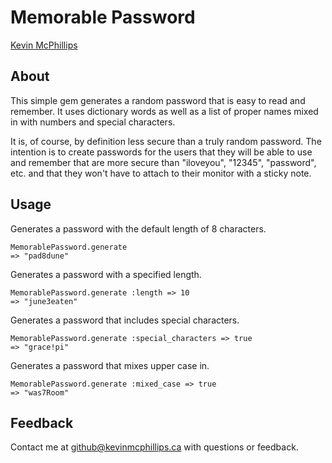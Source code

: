 # Memorable Password

[Kevin McPhillips](mailto:github@kevinmcphillips.ca)


## About

This simple gem generates a random password that is easy to read and remember. It uses dictionary words as well as a list of proper names mixed in with numbers and special characters.

It is, of course, by definition less secure than a truly random password. The intention is to create passwords for the users that they will be able to use and remember that are more secure than "iloveyou", "12345", "password", etc. and that they won't have to attach to their monitor with a sticky note.


## Usage

Generates a password with the default length of 8 characters.

    MemorablePassword.generate
    => "pad8dune"

Generates a password with a specified length.

    MemorablePassword.generate :length => 10
    => "june3eaten"

Generates a password that includes special characters.

    MemorablePassword.generate :special_characters => true
    => "grace!pi"

Generates a password that mixes upper case in.

    MemorablePassword.generate :mixed_case => true
    => "was7Room"


## Feedback

Contact me at [github@kevinmcphillips.ca](mailto:github@kevinmcphillips.ca) with questions or feedback.


